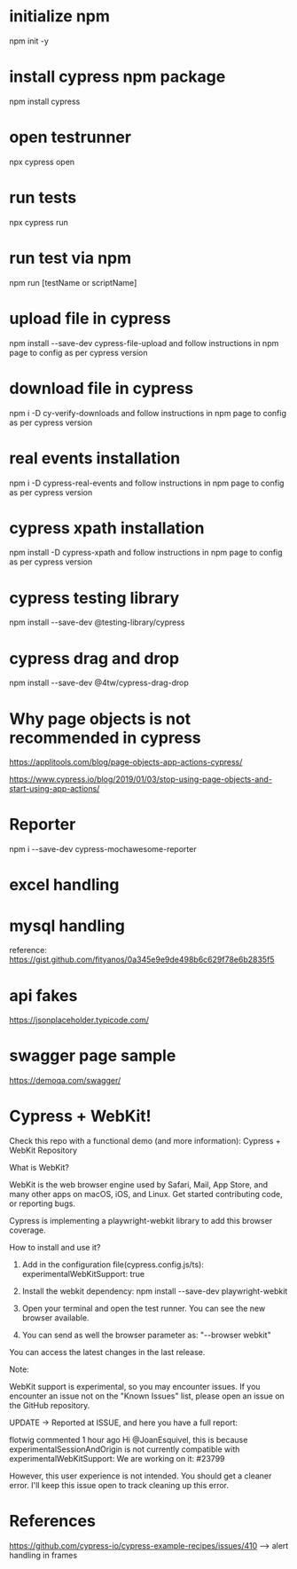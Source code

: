 # initialize npm

npm init -y

# install cypress npm package

npm install cypress

# open testrunner

npx cypress open

# run tests

npx cypress run

# run test via npm

npm run [testName or scriptName]

# upload file in cypress

npm install --save-dev cypress-file-upload and follow instructions in npm page to config as per cypress version

# download file in cypress

npm i -D cy-verify-downloads and follow instructions in npm page to config as per cypress version

# real events installation

npm i -D cypress-real-events and follow instructions in npm page to config as per cypress version

# cypress xpath installation

npm install -D cypress-xpath and follow instructions in npm page to config as per cypress version

# cypress testing library

npm install --save-dev @testing-library/cypress

# cypress drag and drop

npm install --save-dev @4tw/cypress-drag-drop

# Why page objects is not recommended in cypress

https://applitools.com/blog/page-objects-app-actions-cypress/

https://www.cypress.io/blog/2019/01/03/stop-using-page-objects-and-start-using-app-actions/

# Reporter

npm i --save-dev cypress-mochawesome-reporter

# excel handling

# mysql handling

reference: https://gist.github.com/fityanos/0a345e9e9de498b6c629f78e6b2835f5

# api fakes

https://jsonplaceholder.typicode.com/

# swagger page sample

https://demoqa.com/swagger/

# Cypress + WebKit!

Check this repo with a functional demo (and more information): Cypress + WebKit Repository

What is WebKit?

WebKit is the web browser engine used by Safari, Mail, App Store, and many other apps on macOS, iOS, and Linux. Get started contributing code, or reporting bugs.

Cypress is implementing a playwright-webkit library to add this browser coverage.

How to install and use it?

1. Add in the configuration file(cypress.config.js/ts): experimentalWebKitSupport: true

2. Install the webkit dependency: npm install --save-dev playwright-webkit

3. Open your terminal and open the test runner. You can see the new browser available.

4. You can send as well the browser parameter as: "--browser webkit"

You can access the latest changes in the last release.

Note:

WebKit support is experimental, so you may encounter issues. If you encounter an issue not on the "Known Issues" list, please open an issue on the GitHub repository.

UPDATE -> Reported at ISSUE, and here you have a full report:

flotwig commented 1 hour ago
Hi @JoanEsquivel, this is because experimentalSessionAndOrigin is not currently compatible with experimentalWebKitSupport: We are working on it: #23799

However, this user experience is not intended. You should get a cleaner error. I'll keep this issue open to track cleaning up this error.

# References

https://github.com/cypress-io/cypress-example-recipes/issues/410 --> alert handling in frames
